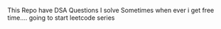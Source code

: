 This Repo have DSA Questions I solve Sometimes when ever i get free time....
going to start leetcode series 
